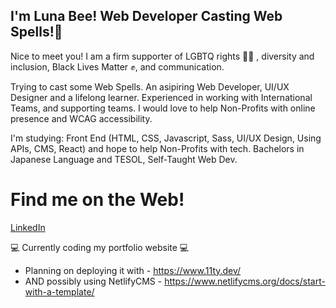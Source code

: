## I'm Luna Bee! Web Developer Casting Web Spells!🐝

Nice to meet you! I am a firm supporter of LGBTQ rights 🏳️‍🌈 , diversity and inclusion, Black Lives Matter ✊, and communication.

Trying to cast some Web Spells. An asipiring Web Developer, UI/UX Designer and a lifelong learner. Experienced in working with International Teams, and supporting teams. I would love to help Non-Profits with online presence and WCAG accessibility.

I'm studying: Front End (HTML, CSS, Javascript, Sass, UI/UX Design, Using APIs, CMS, React) and hope to help Non-Profits with tech. Bachelors in Japanese Language and TESOL, Self-Taught Web Dev.

# Find me on the Web!
[LinkedIn](https://www.linkedin.com/in/constbeecoding/)

💻 Currently coding my portfolio website 💻  
- Planning on deploying it with  - https://www.11ty.dev/
- AND possibly using NetlifyCMS  - https://www.netlifycms.org/docs/start-with-a-template/
